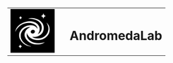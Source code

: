 <table>
  <tr>
    <td valign="middle">
      <img src="logo.svg" alt="Logo" width="100" />
    </td>
    <td valign="middle">
      <h1 style="margin-left: 20px;">AndromedaLab</h1>
    </td>
  </tr>
</table>
